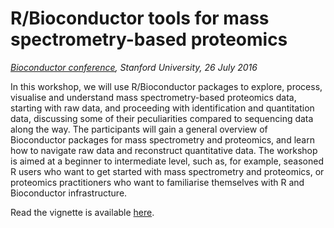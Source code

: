 R/Bioconductor tools for mass spectrometry-based proteomics
===========================================================

*[Bioconductor conference](http://bioconductor.org/help/course-materials/2016/BioC2016/),
Stanford University, 26 July 2016*

In this workshop, we will use R/Bioconductor packages to explore,
process, visualise and understand mass spectrometry-based proteomics
data, starting with raw data, and proceeding with identification and
quantitation data, discussing some of their peculiarities compared to
sequencing data along the way. The participants will gain a general
overview of Bioconductor packages for mass spectrometry and
proteomics, and learn how to navigate raw data and reconstruct
quantitative data. The workshop is aimed at a beginner to intermediate
level, such as, for example, seasoned R users who want to get started
with mass spectrometry and proteomics, or proteomics practitioners who
want to familiarise themselves with R and Bioconductor infrastructure.

Read the vignette is available [here](http://lgatto.github.io/ProteomicsBioc2016Workshop).
